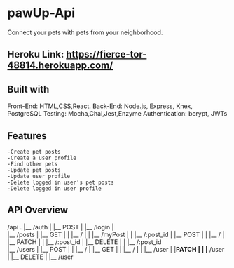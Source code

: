 # pawUp-Api
Connect your pets with pets from your neighborhood.

## Heroku Link: https://fierce-tor-48814.herokuapp.com/

## Built with
Front-End:
HTML,CSS,React.
Back-End:
Node.js, Express, Knex, PostgreSQL
Testing: Mocha,Chai,Jest,Enzyme
Authentication: bcrypt, JWTs

## Features
    -Create pet posts
    -Create a user profile
    -Find other pets
    -Update pet posts
    -Update user profile
    -Delete logged in user's pet posts
    -Delete logged in user profile

## API Overview
/api
.
|__ /auth
|    |__ POST
|        |__ /login
|  
|__ /posts
|   |__ GET
|   |    |__ /
|   |    |__ /myPost
|   |    |__ /:post_id
|   |__ POST
|   |   |__ /
|   |__ PATCH
|   |   |__ /:post_id
|   |__ DELETE
|   |   |__ /:post_id   
|__ /users
|    |__ POST
|    |    |__ /
|    |__ GET
|    |    |__ /
|    |    |__ /user
|    |__PATCH
|    |  |__ /user
|    |__ DELETE
|        |__ /user 



